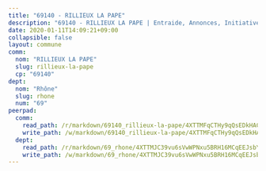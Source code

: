 ```yaml
---
title: "69140 - RILLIEUX LA PAPE"
description: "69140 - RILLIEUX LA PAPE | Entraide, Annonces, Initiatives"
date: 2020-01-11T14:09:21+09:00
collapsible: false
layout: commune
comm:
  nom: "RILLIEUX LA PAPE"
  slug: rillieux-la-pape
  cp: "69140"
dept:
  nom: "Rhône"
  slug: rhone
  num: "69"
peerpad:
  comm:
    read_path: /r/markdown/69140_rillieux-la-pape/4XTTMFqCTHy9qQsEDkHAC2PSAMCuzzWbay359C5UmKidBfqvC
    write_path: /w/markdown/69140_rillieux-la-pape/4XTTMFqCTHy9qQsEDkHAC2PSAMCuzzWbay359C5UmKidBfqvC-K3TgTt9meaC97k43VadHwP5aVbFF8ets2fZvnphbXtp7Vw1bEprQXodAM6nJTiCJggW8pHEHT9WvZwHwTeubEZaqwNzecfDBuPaFojX95DYnaUmfbuLCf7r3rpbmefoKQqCEh2oW
  dept:
    read_path: /r/markdown/69_rhone/4XTTMJC39vu6sVwWPNxu5BRH16MCqEEJsbYu4RNyAxnNmNtVW
    write_path: /w/markdown/69_rhone/4XTTMJC39vu6sVwWPNxu5BRH16MCqEEJsbYu4RNyAxnNmNtVW-K3TgUzVUEXrXvc8NoaD9JfiBpc5MBFP7KZFqLEsm11xqJDEwSVMy7UACp2eYMzek3K6y2WLoyzq5xdKMZeizKNpfHbUBgJcoYSqfidBaPx8RcTCPmdCXhdgeLZLEYHVco5fHD6Pz
---
```


